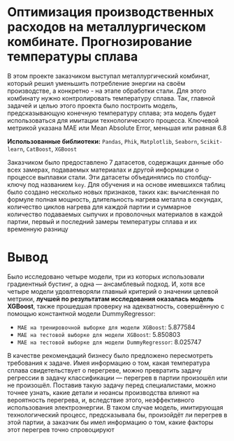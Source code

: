 # Оптимизация производственных расходов на металлургическом комбинате. Прогнозирование температуры сплава
В этом проекте заказчиком выступал металлургический комбинат, который решил уменьшить потребление энергии на своём производстве, а конкретно - на этапе обработки стали. Для этого комбинату нужно контролировать температуру сплава. Так, главной задачей и целью этого проекта было построить модель, предсказывающую конечную температуру сплава; эта модель будет использоваться для имитации технологического процесса. Ключевой метрикой указана MAE или Mean Absolute Error, меньшая или равная 6.8

**Использованные библиотеки:** 
`Pandas`, `Phik`, `Matplotlib`, `Seaborn`, `Scikit-learn`, `CatBoost`, `XGBoost`

Заказчиком было предоставлено 7 датасетов, содержащих данные обо всех замерах, подаваемых материалах и другой информации о процессе выплавки стали. Эти датасеты объединялись по столбцу-ключу под названием `key`. Для обучения и на основе имевшихся таблиц было создано несколько новых признаков, таких как: вычисленная по формуле полная мощность, длительность нагрева металла в секундах, количество циклов нагрева для каждой партии и суммарное количество подаваемых сыпучих и проволочных материалов в каждой партии, первый и последний замеры температуры сплава и их временную разницу

# Вывод 
Было исследовано четыре модели, три из которых использовали градиентный бустинг, а одна — ансамблевый подход. И, хотя все четыре модели удовлтеворяли главный критерий о значении целевой метрики, **лучшей по результатам исследования оказалась модель XGBoost**, также прошедшая проверку на адекватность, совершённую с помощью константной модели DummyRegressor:
- `MAE на тренировочной выборке для модели XGBoost`: 5.877584
- `MAE на тестовой выборке для модели XGBoost`: 5.850803
- `MAE на тестовой выборке для модели DummyRegressor`: 8.025747

В качестве рекомендаций бизнесу было предложено пересмотреть требования к задаче. Имея информацию о том, какая температура сплава свидетельствует о перегреве, можно превратить задачу регрессии в задачу классификации — перегрев в партии произошёл или не произошёл. Поставив такую задачу перед специалистами, можно точнее узнать, какие детали и нюансы производства влияют на вероятность перегрева, и, вследствие этого, неэффективного использования электроэнергии. В таком случае модель, имитирующая технологический процесс, предсказывала бы, произойдёт ли перегрев в этой партии, а заказчик бы имел информацию о том, какие факторы этот перегрев точно спровоцируют

